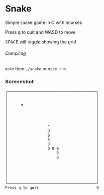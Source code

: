 # Snake

Simple snake game in C with ncurses

Press <kbd>q</kbd> to quit and WASD to move

<kbd>SPACE</kbd> will toggle showing the grid

###### Compiling

`make` then `./snake` or `make run`

### Screenshot

```
┌────────────────────────────────────────┐
│                                        │
│                                        │
│      π                                 │
│                                        │
│                                        │
│                                        │
│                                        │
│                  ^                     │
│                  0                     │
│                  0                     │
│                  0                     │
│                  0                     │
│                  0 0 0                 │
│                      0                 │
│                      0                 │
│                                        │
│                                        │
│                                        │
│                                        │
│                                        │
└────────────────────────────────────────┘
Press q to quit                          9 
```
